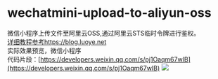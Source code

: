 # wechatmini-upload-to-aliyun-oss
微信小程序上传文件至阿里云OSS,通过阿里云STS临时令牌进行鉴权。  
[详细教程参考https://blog.luoye.net](https://blog.luoye.net)  
实际效果预览，微信小程序  
代码片段：[https://developers.weixin.qq.com/s/pj1Oaqm67wIB](https://developers.weixin.qq.com/s/pj1Oaqm67wIB)
![](https://pollen.oss-cn-beijing.aliyuncs.com/blog/2023/05/20230520150918494.jpg)
